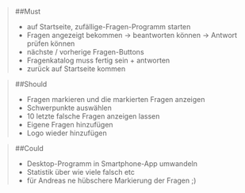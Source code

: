 >##Must
>-  auf Startseite, zufällige-Fragen-Programm starten <br>
>- Fragen angezeigt bekommen → beantworten können → Antwort prüfen können <br>
>- nächste / vorherige Fragen-Buttons <br>
>- Fragenkatalog muss fertig sein + antworten <br>
>- zurück auf Startseite kommen <br>

>##Should
>- Fragen markieren und die markierten Fragen anzeigen <br>
>- Schwerpunkte auswählen <br>
>- 10 letzte falsche Fragen anzeigen lassen <br>
>- Eigene Fragen hinzufügen <br>
>- Logo wieder hinzufügen
 
>##Could
>- Desktop-Programm in Smartphone-App umwandeln <br>
>- Statistik über wie viele falsch etc <br>
>- für Andreas ne hübschere Markierung der Fragen ;)
